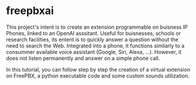 # freepbxai
This project's intent is to create an extension programmable on buisness IP Phones, linked to an OpenAI asssitant. Useful for buisnesses, schools or research facilities, its entent is to quickly answer a question without the need to search the Web. Integrated into a phone, it functions similarly to a consummer available voice assistant (Google, Siri, Alexa, ...). However, it does not listen permanently and answer on a simple phone call.

In this tutorial, you can follow step by step the creation of a virtual extension on FreePBX, a python executable code and some custom sounds utilization.
